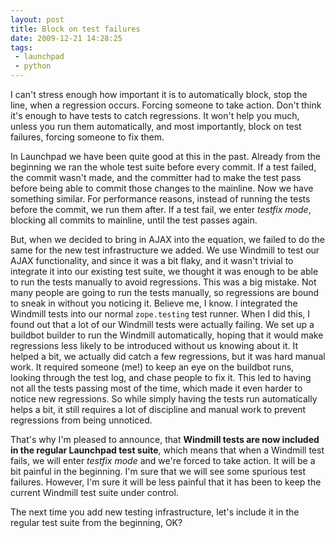 ```yaml
---
layout: post
title: Block on test failures
date: 2009-12-21 14:28:25
tags:
 - launchpad
 - python
---
```


I can't stress enough how important it is to automatically block, stop
the line,  when a regression occurs. Forcing someone to take action.
Don't think it's enough to have tests to catch regressions. It won't
help you much, unless you run them automatically, and most importantly,
block on test failures, forcing someone to fix them.

In Launchpad we have been quite good at this in the past. Already from
the beginning we ran the whole test suite before every commit. If a test
failed, the commit wasn't made, and the committer had to make the test
pass before being able to commit those changes to the mainline. Now we
have something similar. For performance reasons, instead of running the
tests before the commit, we run them after. If a test fail, we enter
*testfix mode*, blocking all commits to mainline, until the test passes
again.

But, when we decided to bring in AJAX into the equation, we failed to do
the same for the new test infrastructure we added. We use Windmill to
test our AJAX functionality, and since it was a bit flaky, and it wasn't
trivial to integrate it into our existing test suite, we thought it was
enough to be able to run the tests manually to avoid regressions. This
was a big mistake. Not many people are going to run the tests manually,
so regressions are bound to sneak in without you noticing it. Believe
me, I know. I integrated the Windmill tests into our normal
`zope.testing` test runner. When I did this, I found out that a lot
of our Windmill tests were actually failing. We set up a buildbot 
builder to run the Windmill automatically, hoping that it would make
regressions less likely to be introduced without us knowing about it. It
helped a bit, we actually did catch a few regressions, but it was hard
manual work. It required someone (me!) to keep an eye on the buildbot
runs, looking through the test log, and chase people to fix it.  This
led to having not all the tests passing most of the time, which made it
even harder to notice new regressions. So while simply having the tests
run automatically helps a bit, it still requires a lot of discipline and
manual work to prevent regressions from being unnoticed.

That's why I'm pleased to announce, that **Windmill tests are now 
included in the regular Launchpad test suite**, which means that when a
Windmill test fails, we will enter *testfix mode* and we're forced to
take action. It will be a bit painful in the beginning. I'm sure that we
will see some spurious test failures. However, I'm sure it will be less
painful that it has been to keep the current Windmill test suite under
control.

The next time you add new testing infrastructure, let's include it in
the regular test suite from the beginning, OK?
